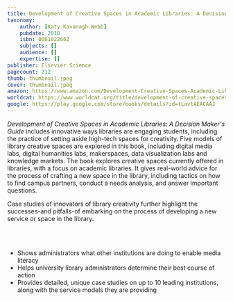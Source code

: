 ```yaml
---
title: Development of Creative Spaces in Academic Libraries: A Decision Maker's Guide
taxonomy:
	author: [Katy Kavanagh Webb]
	pubdate: 2018
	isbn: 0081022662
	subjects: []
	audience: []
	expertise: []
publisher: Elsevier Science
pagecount: 212
thumb: thumbnail.jpeg
cover: thumbnail.jpeg
amazon: https://www.amazon.com/Development-Creative-Spaces-Academic-Libraries/dp/0081022662/ref=sr_1_1?keywords=Development+of+creative+spaces+in+academic+libraries+%3A+a+decision+maker%27s+guide&qid=1570113871&s=gateway&sr=8-1
worldcat: https://www.worldcat.org/title/development-of-creative-spaces-in-academic-libraries-a-decision-makers-guide/oclc/1079360576&referer=brief_results
google: https://play.google.com/store/books/details?id=tLavtAEACAAJ
---
```

<p><i>Development of Creative Spaces in Academic Libraries: A Decision Maker's Guide </i>includes innovative ways libraries are engaging students, including the practice of setting aside high-tech spaces for creativity. Five models of library creative spaces are explored in this book, including digital media labs, digital humanities labs, makerspaces, data visualization labs and knowledge markets. The book explores creative spaces currently offered in libraries, with a focus on academic libraries. It gives real-world advice for the process of crafting a new space in the library, including tactics on how to find campus partners, conduct a needs analysis, and answer important questions. </p> <p>Case studies of innovators of library creativity further highlight the successes-and pitfalls-of embarking on the process of developing a new service or space in the library.</p> <br><br><ul><li>Shows administrators what other institutions are doing to enable media literacy </li><li>Helps university library administrators determine their best course of action </li><li>Provides detailed, unique case studies on up to 10 leading institutions, along with the service models they are providing</li></ul>
